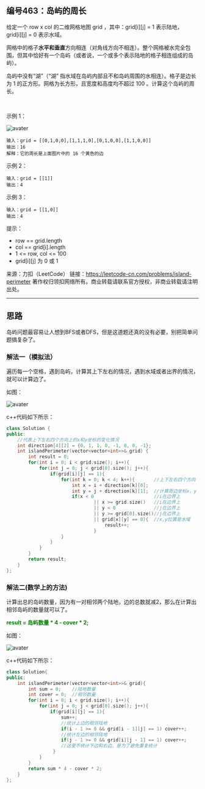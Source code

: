## 编号463：岛屿的周长

给定一个 row x col 的二维网格地图 grid ，其中：grid[i][j] = 1 表示陆地， grid[i][j] = 0 表示水域。

网格中的格子**水平和垂直**方向相连（对角线方向不相连）。整个网格被水完全包围，但其中恰好有一个岛屿（或者说，一个或多个表示陆地的格子相连组成的岛屿）。

岛屿中没有“湖”（“湖” 指水域在岛屿内部且不和岛屿周围的水相连）。格子是边长为 1 的正方形。网格为长方形，且宽度和高度均不超过 100 。计算这个岛屿的周长。

 

示例 1：

![avater](https://assets.leetcode-cn.com/aliyun-lc-upload/uploads/2018/10/12/island.png)

```
输入：grid = [[0,1,0,0],[1,1,1,0],[0,1,0,0],[1,1,0,0]]
输出：16
解释：它的周长是上面图片中的 16 个黄色的边
```
示例 2：
```
输入：grid = [[1]]
输出：4
```
示例 3：
```
输入：grid = [[1,0]]
输出：4 
```
提示：

* row == grid.length
* col == grid[i].length
* 1 <= row, col <= 100
* grid[i][j] 为 0 或 1

来源：力扣（LeetCode）
链接：https://leetcode-cn.com/problems/island-perimeter
著作权归领扣网络所有。商业转载请联系官方授权，非商业转载请注明出处。

---
## 思路

岛屿问题最容易让人想到BFS或者DFS，但是这道题还真的没有必要，别把简单问题搞复杂了。

### 解法一（模拟法）

遍历每一个空格，遇到岛屿，计算其上下左右的情况，遇到水域或者出界的情况，就可以计算边了。

如图：

![avater](https://camo.githubusercontent.com/7cdbbd825e7e2da7496294968acf4fba0552ae36fb94f6196e321c7fab566620/68747470733a2f2f636f64652d7468696e6b696e672e63646e2e626365626f732e636f6d2f706963732f3436332ee5b29be5b1bfe79a84e591a8e995bf2e706e67)

c++代码如下所示：
```c++
class Solution {
public:
    //代表上下左右四个方向上的x和y坐标的变化情况
    int direction[4][2] = {0, 1, 1, 0, -1, 0, 0, -1};
    int islandPerimeter(vector<vector<int>>& grid) {
        int result = 0;
        for(int i = 0; i < grid.size(); i++){
            for(int j = 0; j < grid[0].size(); j++){
                if(grid[i][j] == 1){
                    for(int k = 0; k < 4; k++){       //上下左右四个方向
                        int x = i + direction[k][0];    
                        int y = j + direction[k][1];  //计算周边坐标x，y
                        if(x < 0                      //i在边界上
                                || x >= grid.size()   //i在边界上
                                || y < 0              //j在边界上
                                || y >= grid[0].size()//j在边界上
                                || grid[x][y] == 0){  //x,y位置是水域
                                    result++;
                                }
                    }
                }
            }
        }
        return result;
    }
};
```

### 解法二(数学上的方法)

计算出总的岛屿数量，因为有一对相邻两个陆地，边的总数就减2，那么在计算出相邻岛屿的数量就可以了。

<span style = "color:green">**result = 岛屿数量 * 4 - cover * 2;**</span>

如图：

![avater](https://camo.githubusercontent.com/f2e76b3b2668f75c857cd3ea84a6dbc37f7607c20c42ba164e2810148199769d/68747470733a2f2f636f64652d7468696e6b696e672e63646e2e626365626f732e636f6d2f706963732f3436332ee5b29be5b1bfe79a84e591a8e995bf312e706e67)

c++代码如下所示：
```c++
class Solution{
public:
    int islandPerimeter(vector<vector<int>>& grid){
        int sum = 0;    //陆地数量
        int cover = 0;  //相邻数量
        for(int i = 0; i < grid.size(); i++){
            for(int j = 0; j < grid[0].size(); j++){
                if(grid[i][j] == 1){
                    sum++;
                    //统计上边的相邻陆地
                    if(i - 1 >= 0 && grid[i - 1][j] == 1) cover++;
                    //统计左边的相邻陆地
                    if(j - 1 >= 0 && grid[i][j - 1] == 1) cover++;
                    //这里不统计下边和右边，是为了避免重复统计
                 }
            }
        }
        return sum * 4 - cover * 2; 
    }
};
```